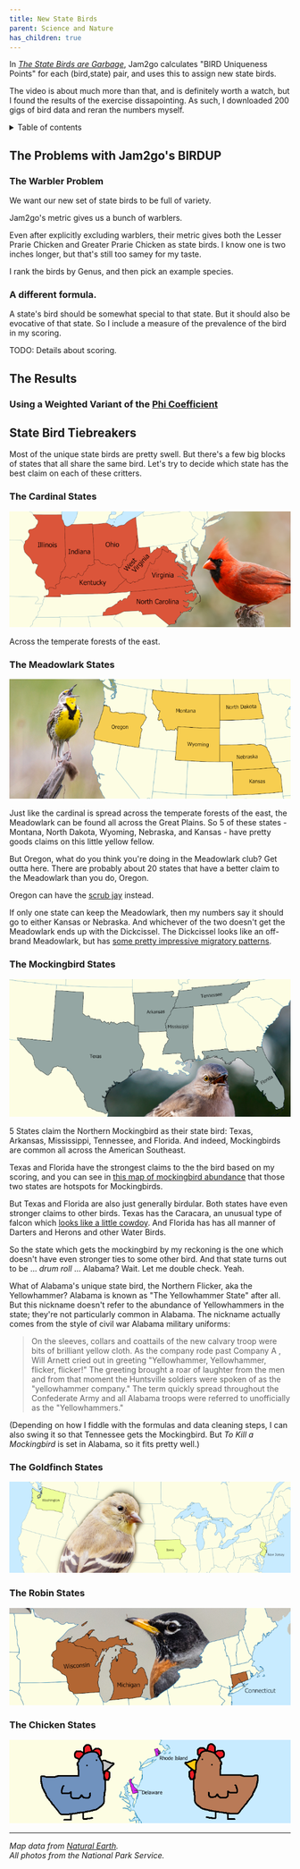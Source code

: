 ```yaml
---
title: New State Birds
parent: Science and Nature
has_children: true
---
```


In [*The State Birds are Garbage*](https://www.youtube.com/watch?v=JAZI5GcPm8c),
Jam2go calculates "BIRD Uniqueness Points" for each (bird,state) pair, 
and uses this to assign new state birds.

<!--<iframe width="560" height="315" maxwidth="100%" src="https://www.youtube-nocookie.com/embed/JAZI5GcPm8c" title="YouTube video player" frameborder="0" allow="accelerometer; autoplay; clipboard-write; encrypted-media; gyroscope; picture-in-picture" allowfullscreen></iframe>-->

The video is about much more than that, and is definitely worth a watch,
but I found the results of the exercise dissapointing. 
As such, I downloaded 200 gigs of bird data and reran the numbers myself.


<details closed markdown="block">
  <summary>
    Table of contents
  </summary>
- TOC
{:toc}
</details>


## The Problems with Jam2go's BIRDUP

### The Warbler Problem

We want our new set of state birds to be full of variety.

Jam2go's metric gives us a bunch of warblers.

Even after explicitly excluding warblers, 
their metric gives both the Lesser Prarie Chicken and Greater Prarie Chicken as state birds.
I know one is two inches longer, but that's still too samey for my taste.

I rank the birds by Genus, and then pick an example species.

<!--Species devisions are somewhat fuzzy, and sometimes based on where different subpopulations live.
This means if -->

### A different formula.

A state's bird should be somewhat special to that state.
But it should also be evocative of that state.
So I include a measure of the prevalence of the bird in my scoring.

TODO: Details about scoring.

## The Results

### Using a Weighted Variant of the [Phi Coefficient](https://en.wikipedia.org/wiki/Phi_coefficient)



## State Bird Tiebreakers

Most of the unique state birds are pretty swell.
But there's a few big blocks of states that all share the same bird.
Let's try to decide which state has the best claim on each of these critters.



### The Cardinal States

![A map of the states which have the Cardinal as their state bird.](birdup/statepic_cardinal_xsmall.png)

Across the temperate forests of the east.






### The Meadowlark States 

![A map of the states which have the Meadowlark as their state bird.](birdup/statepic_meadowlark_xsmall.png)

<!--https://ebird.org/science/status-and-trends/wesmea/abundance-map-weekly-->

Just like the cardinal is spread across the temperate forests of the east, the Meadowlark can be found all across the Great Plains. 
So 5 of these states - Montana, North Dakota, Wyoming, Nebraska, and Kansas  - have pretty goods claims on this little yellow fellow.

But Oregon, what do you think you're doing in the Meadowlark club? 
Get outta here. 
There are probably about 20 states that have a better claim to the Meadowlark than you do, Oregon.

Oregon can have the [scrub jay](https://en.wikipedia.org/wiki/California_scrub_jay) instead.

If only one state can keep the Meadowlark, then my numbers say it should go to either Kansas or Nebraska. 
And whichever of the two doesn't get the Meadowlark ends up with the Dickcissel.
The Dickcissel looks like an off-brand Meadowlark, but has [some pretty impressive migratory patterns](https://ebird.org/science/status-and-trends/dickci/abundance-map-weekly).






### The Mockingbird States

![A map of the states which have the Mockingbird as their state bird.](birdup/statepic_mockingbird_xsmall.png)

5 States claim the Northern Mockingbird as their state bird:
Texas, Arkansas, Mississippi, Tennessee, and Florida.
And indeed, Mockingbirds are common all across the American Southeast.

Texas and Florida have the strongest claims to the the bird based on my scoring, 
and you can see in [this map of mockingbird abundance](https://ebird.org/science/status-and-trends/normoc/abundance-map-weekly) that those two states are hotspots for Mockingbirds.

But Texas and Florida are also just generally birdular. 
Both states have even stronger claims to other birds.
Texas has the Caracara, an unusual type of falcon which [looks like a little cowdoy](https://www.youtube.com/watch?v=hSsdzO9-HY8).
And Florida has has all manner of Darters and Herons and other Water Birds.

<!--https://ebird.org/science/status-and-trends/y00678/abundance-map-->

So the state which gets the mockingbird by my reckoning is the one which doesn't have even stronger ties to some other bird.
And that state turns out to be ... *drum roll* ... Alabama?
Wait. Let me double check. Yeah. 

What of Alabama's unique state bird, the Northern Flicker, aka the Yellowhammer?
Alabama is known as "The Yellowhammer State" after all.
But this nickname doesn't refer to the abundance of Yellowhammers in the state; they're not particularly common in Alabama.<!--https://ebird.org/science/status-and-trends/norfli/abundance-map-weekly-->
The nickname actually comes from the style of civil war Alabama military uniforms:

> On the sleeves, collars and coattails of the new calvary troop were bits of brilliant yellow cloth. As the company rode past Company A , Will Arnett cried out in greeting "Yellowhammer, Yellowhammer, flicker, flicker!" The greeting brought a roar of laughter from the men and from that moment the Huntsville soldiers were spoken of as the "yellowhammer company." The term quickly spread throughout the Confederate Army and all Alabama troops were referred to unofficially as the "Yellowhammers."

(Depending on how I fiddle with the formulas and data cleaning steps, I can also swing it so that Tennessee gets the Mockingbird.
But *To Kill a Mockingbird* is set in Alabama, so it fits pretty well.)





### The Goldfinch States

![A map of the states which have the Goldfinch as their state bird.](birdup/statepic_spinus_xsmall.png)





### The Robin States

![A map of the states which have the Robin as their state bird.](birdup/statepic_robin_xsmall.png)




### The Chicken States

![A map of the states which have the Robin as their state bird.](birdup/statepic_chicken_xsmall.png)



<!--Oh, what's this?

> The Delaware Blue Hen, on the other hand, is not a recognized breed or strain. Rather, the term has evolved from a historical tradition, and refers to fighting gamecocks that gained famed during the Revolutionary War.

Actually, there is history behind it, so...

Well, that was an easy conflict to resolve.-->








<!--
| State | Bird | Common Name | Example Species | Common Name |
|---|---|---|---|---|
| US-AK | [Aethia](https://en.wikipedia.org/wiki/Aethia) | Auklet | [Aethia psittacula](https://en.wikipedia.org/wiki/Aethia_psittacula) |  |
| US-AL | [Mimus](https://en.wikipedia.org/wiki/Mimus) | Mockingbird | [Mimus polyglottos](https://en.wikipedia.org/wiki/Mimus_polyglottos) | Northern Mockingbird |
| US-AR | [Passerina](https://en.wikipedia.org/wiki/Passerina) | Bunting | [Passerina cyanea](https://en.wikipedia.org/wiki/Passerina_cyanea) | Indigo Bunting |
| US-AZ | [Auriparus](https://en.wikipedia.org/wiki/Auriparus) | Verdin | [Auriparus flaviceps](https://en.wikipedia.org/wiki/Auriparus_flaviceps) | Verdin |
| US-CA | [Chamaea](https://en.wikipedia.org/wiki/Chamaea) | Wrentit | [Chamaea fasciata](https://en.wikipedia.org/wiki/Chamaea_fasciata) | Wrentit |
| US-CO | [Pica](https://en.wikipedia.org/wiki/Pica_(genus)) | Magpie | [Pica hudsonia](https://en.wikipedia.org/wiki/Pica_hudsonia) | Black-billed Magpie |
| US-CT | [Baeolophus](https://en.wikipedia.org/wiki/Baeolophus) | Titmouse | [Baeolophus bicolor](https://en.wikipedia.org/wiki/Baeolophus_bicolor) | Tufted Titmouse |
| US-DC | [Chaetura](https://en.wikipedia.org/wiki/Chaetura) | Swift | [Chaetura pelagica](https://en.wikipedia.org/wiki/Chaetura_pelagica) | Chimney Swift |
| US-DE | [Leucophaeus](https://en.wikipedia.org/wiki/Leucophaeus) | Gull | [Leucophaeus atricilla](https://en.wikipedia.org/wiki/Leucophaeus_atricilla) | Laughing Gull |
| US-FL | [Anhinga](https://en.wikipedia.org/wiki/Anhinga) | Darter | [Anhinga anhinga](https://en.wikipedia.org/wiki/Anhinga_anhinga) | Anhinga |
| US-GA | [Toxostoma](https://en.wikipedia.org/wiki/Toxostoma) | Thrasher | [Toxostoma rufum](https://en.wikipedia.org/wiki/Toxostoma_rufum) | Brown Thrasher |
| US-HI | [Geopelia](https://en.wikipedia.org/wiki/Geopelia) |  | [Geopelia striata](https://en.wikipedia.org/wiki/Geopelia_striata) |  |
| US-IA | [Passer](https://en.wikipedia.org/wiki/Passer) | True Sparrow | [Passer montanus](https://en.wikipedia.org/wiki/Passer_montanus) | Eurasian Tree Sparrow |
| US-ID | [Oreoscoptes](https://en.wikipedia.org/wiki/Oreoscoptes) | Sage Thrasher | [Oreoscoptes montanus](https://en.wikipedia.org/wiki/Oreoscoptes_montanus) | Sage Thrasher |
| US-IL | [Centronyx](https://en.wikipedia.org/wiki/Centronyx) | Sparrow | [Centronyx henslowii](https://en.wikipedia.org/wiki/Centronyx_henslowii) | Henslow's Sparrow |
| US-IN | [Melanerpes](https://en.wikipedia.org/wiki/Melanerpes) | Woodpecker | [Melanerpes erythrocephalus](https://en.wikipedia.org/wiki/Melanerpes_erythrocephalus) | Red-headed Woodpecker |
| US-KS | [Spiza](https://en.wikipedia.org/wiki/Spiza) | Dickcissel | [Spiza americana](https://en.wikipedia.org/wiki/Spiza_americana) | Dickcissel |
| US-KY | [Cardinalis](https://en.wikipedia.org/wiki/Cardinalis) | Cardinal | [Cardinalis cardinalis](https://en.wikipedia.org/wiki/Cardinalis_cardinalis) | Northern Cardinal |
| US-LA | [Egretta](https://en.wikipedia.org/wiki/Egretta) | Egret | [Egretta thula](https://en.wikipedia.org/wiki/Egretta_thula) | Snowy Egret |
| US-MA | [Calonectris](https://en.wikipedia.org/wiki/Calonectris) | Shearwater | [Calonectris diomedea](https://en.wikipedia.org/wiki/Calonectris_diomedea) | Cory's Shearwater |
| US-MD | [Coragyps](https://en.wikipedia.org/wiki/Coragyps) | Black Vulture | [Coragyps atratus](https://en.wikipedia.org/wiki/Coragyps_atratus) | Black Vulture |
| US-ME | [Somateria](https://en.wikipedia.org/wiki/Somateria) | Eider | [Somateria mollissima](https://en.wikipedia.org/wiki/Somateria_mollissima) | Common Eider |
| US-MI | [Cygnus](https://en.wikipedia.org/wiki/Swan) | Swan | [Cygnus olor](https://en.wikipedia.org/wiki/Cygnus_olor) | Mute Swan |
| US-MN | [Aix](https://en.wikipedia.org/wiki/Aix_(bird)) | Wood Duck | [Aix sponsa](https://en.wikipedia.org/wiki/Aix_sponsa) | Wood Duck |
| US-MO | [Colinus](https://en.wikipedia.org/wiki/Colinus) | Bobwhite | [Colinus virginianus](https://en.wikipedia.org/wiki/Colinus_virginianus) | Northern Bobwhite |
| US-MS | [Thalasseus](https://en.wikipedia.org/wiki/Thalasseus) | Crested Tern | [Thalasseus maximus](https://en.wikipedia.org/wiki/Thalasseus_maximus) | Royal Tern |
| US-MT | [Nucifraga](https://en.wikipedia.org/wiki/Nucifraga) | Nutcracker | [Nucifraga columbiana](https://en.wikipedia.org/wiki/Nucifraga_columbiana) | Clark's Nutcracker |
| US-NC | [Pterodroma](https://en.wikipedia.org/wiki/Pterodroma) | Gadfly Petrel | [Pterodroma hasitata](https://en.wikipedia.org/wiki/Pterodroma_hasitata) |  |
| US-ND | [Tympanuchus](https://en.wikipedia.org/wiki/Tympanuchus) | Prarie Chicken | [Tympanuchus phasianellus](https://en.wikipedia.org/wiki/Tympanuchus_phasianellus) | Sharp-tailed Grouse |
| US-NE | [Sturnella](https://en.wikipedia.org/wiki/Sturnella) | Meadowlark | [Sturnella neglecta](https://en.wikipedia.org/wiki/Sturnella_neglecta) | Western Meadowlark |
| US-NH | [Tadorna](https://en.wikipedia.org/wiki/Tadorna) | Shelduck | [Tadorna tadorna](https://en.wikipedia.org/wiki/Tadorna_tadorna) |  |
| US-NJ | [Haematopus](https://en.wikipedia.org/wiki/Haematopus) | Oystercatcher | [Haematopus palliatus](https://en.wikipedia.org/wiki/Haematopus_palliatus) | American Oystercatcher |
| US-NM | [Geococcyx](https://en.wikipedia.org/wiki/Geococcyx) | Roadrunner | [Geococcyx californianus](https://en.wikipedia.org/wiki/Geococcyx_californianus) | Greater Roadrunner |
| US-NV | [Callipepla](https://en.wikipedia.org/wiki/Callipepla) | Crested Quail | [Callipepla gambelii](https://en.wikipedia.org/wiki/Callipepla_gambelii) | Gambel's Quail |
| US-NY | [Dumetella](https://en.wikipedia.org/wiki/Dumetella) | Gray Catbird | [Dumetella carolinensis](https://en.wikipedia.org/wiki/Dumetella_carolinensis) | Gray Catbird |
| US-OH | [Protonotaria](https://en.wikipedia.org/wiki/Protonotaria) | Prothonotary warbler | [Protonotaria citrea](https://en.wikipedia.org/wiki/Protonotaria_citrea) | Prothonotary Warbler |
| US-OK | [Ictinia](https://en.wikipedia.org/wiki/Ictinia) | Mississippi Kite | [Ictinia mississippiensis](https://en.wikipedia.org/wiki/Ictinia_mississippiensis) | Mississippi Kite |
| US-OR | [Aphelocoma](https://en.wikipedia.org/wiki/Aphelocoma) | Scrub Jay | [Aphelocoma californica](https://en.wikipedia.org/wiki/Aphelocoma_californica) | California Scrub-Jay |
| US-PA | [Hylocichla](https://en.wikipedia.org/wiki/Hylocichla) | Wood Thrush | [Hylocichla mustelina](https://en.wikipedia.org/wiki/Hylocichla_mustelina) | Wood Thrush |
| US-RI | [Phalacrocorax](https://en.wikipedia.org/wiki/Phalacrocorax) | Cormorant | [Phalacrocorax carbo](https://en.wikipedia.org/wiki/Phalacrocorax_carbo) | Great Cormorant |
| US-SC | [Mycteria](https://en.wikipedia.org/wiki/Mycteria) | Stork | [Mycteria americana](https://en.wikipedia.org/wiki/Mycteria_americana) | Wood Stork |
| US-SD | [Bartramia](https://en.wikipedia.org/wiki/Bartramia_(bird)) | Upland Sandpiper | [Bartramia longicauda](https://en.wikipedia.org/wiki/Bartramia_longicauda) | Upland Sandpiper |
| US-TN | [Sialia](https://en.wikipedia.org/wiki/Sialia) | Bluebird | [Sialia sialis](https://en.wikipedia.org/wiki/Sialia_sialis) | Eastern Bluebird |
| US-TX | [Caracara](https://en.wikipedia.org/wiki/Caracara_(genus)) | Caracara | [Caracara plancus](https://en.wikipedia.org/wiki/Caracara_plancus) |  |
| US-UT | [Aechmophorus](https://en.wikipedia.org/wiki/Aechmophorus) | Grebe | [Aechmophorus clarkii](https://en.wikipedia.org/wiki/Aechmophorus_clarkii) | Clark's Grebe |
| US-VA | [Thryothorus](https://en.wikipedia.org/wiki/Thryothorus) | Carolina Wren | [Thryothorus ludovicianus](https://en.wikipedia.org/wiki/Thryothorus_ludovicianus) | Carolina Wren |
| US-VT | [Seiurus](https://en.wikipedia.org/wiki/Seiurus) | Ovenbird | [Seiurus aurocapilla](https://en.wikipedia.org/wiki/Seiurus_aurocapilla) | Ovenbird |
| US-WA | [Cerorhinca](https://en.wikipedia.org/wiki/Cerorhinca) | Rhinoceros Puffin | [Cerorhinca monocerata](https://en.wikipedia.org/wiki/Cerorhinca_monocerata) | Rhinoceros Auklet |
| US-WI | [Antigone](https://en.wikipedia.org/wiki/Antigone_(bird)) | Crane | [Antigone canadensis](https://en.wikipedia.org/wiki/Antigone_canadensis) | Sandhill Crane |
| US-WV | [Dryocopus](https://en.wikipedia.org/wiki/Dryocopus) | Woodpecker | [Dryocopus pileatus](https://en.wikipedia.org/wiki/Dryocopus_pileatus) | Pileated Woodpecker |
| US-WY | [Centrocercus](https://en.wikipedia.org/wiki/Centrocercus) | Sage-grouse | [Centrocercus urophasianus](https://en.wikipedia.org/wiki/Centrocercus_urophasianus) | Greater Sage-Grouse |
-->




---

*Map data from [Natural Earth](https://www.naturalearthdata.com/downloads/).*  
*All photos from the National Park Service.*




<!--
Endemic birds of USA mainland
- Gunnison sage-grouse, Centrocercus minimus
- Greater prairie-chicken, Tympanuchus cupido
- Lesser prairie-chicken, Tympanuchus pallidicinctus
- Red-cockaded woodpecker, Dryobates borealis 
- Fish crow, Corvus ossifragus
- Yellow-billed magpie, Pica nuttalli
- Florida scrub-jay, Aphelocoma coerulescens 
- Island scrub-jay, Aphelocoma insularis
- Carolina chickadee, Poecile carolinensis
- Brown-headed nuthatch, Sitta pusilla
- Black rosy-finch, Leucosticte atrata
- Brown-capped rosy-finch, Leucosticte australis
- McKay's bunting, Plectrophenax hyperboreus
- Bachman's sparrow, Peucaea aestivalis
- Seaside sparrow, Ammospiza maritima
- Saltmarsh sparrow, Ammospiza caudacuta 
- Boat-tailed grackle, Quiscalus major
-->

